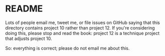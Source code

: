 # README

Lots of people email me, tweet me, or file issues on GitHub saying that this directory contains project 10 rather than project 12. If you're considering doing this, please stop and read the book: project 12 is a technique project that adjusts project 10.

So: everything is correct; please do not email me about this.